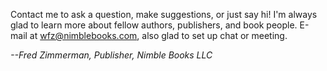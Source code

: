 Contact me to ask a question, make suggestions, or just say hi!  I'm always glad to learn more about fellow authors, publishers, and book people. E-mail at wfz@nimblebooks.com, also glad to set up chat or meeting.

_--Fred Zimmerman, Publisher, Nimble Books LLC_


